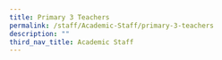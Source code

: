 ```yaml
---
title: Primary 3 Teachers
permalink: /staff/Academic-Staff/primary-3-teachers
description: ""
third_nav_title: Academic Staff
---
```

